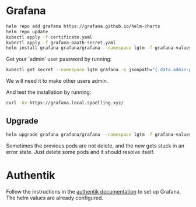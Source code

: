 # Grafana

```bash
helm repo add grafana https://grafana.github.io/helm-charts
helm repo update
kubectl apply -f certificate.yaml
kubectl apply -f grafana-oauth-secret.yaml
helm install grafana grafana/grafana --namespace lgtm -f grafana-values.yaml
```

Get your 'admin' user password by running:

```bash
kubectl get secret --namespace lgtm grafana -o jsonpath="{.data.admin-password}" | base64 --decode ; echo
```

We will need it to make other users admin.

And test the installation by running:

```bash
curl -kv https://grafana.local.spaelling.xyz/
```

## Upgrade

```bash
helm upgrade grafana grafana/grafana --namespace lgtm -f grafana-values.yaml
```

Sometimes the previous pods are not delete, and the new gets stuck in an error state. Just delete some pods and it should resolve itself.

# Authentik

Follow the instructions in the [authentik documentation](https://docs.goauthentik.io/integrations/services/grafana/) to set up Grafana. The helm values are already configured.
